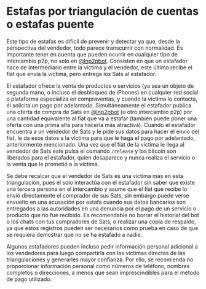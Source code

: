 # Estafas por triangulación de cuentas o estafas puente

Este tipo de estafas es difícil de prevenir y detectar ya que, desde la perspectiva del vendedor, todo parece transcurrir con normalidad. Es importante tener en cuenta que pueden ocurrir en cualquier tipo de intercambio p2p, no solo en [@lnp2pbot](https://t.me/lnp2pBot). Consisten en que un estafador hace de intermediario entre la víctima y el vendedor, este último recibe el fíat que envía la víctima, pero entrega los Sats al estafador.

El estafador ofrece la venta de productos o servicios (ya sea un objeto de segunda mano, o incluso el desbloqueo de iPhones) en cualquier red social o plataforma especializa en compraventas, y cuando la víctima lo contacta, él solicita un pago por adelantado. Simultáneamente el estafador publica una oferta de compra de Sats en [@lnp2pbot](https://t.me/lnp2pBot) (u otro intercambio p2p) por una cantidad equivalente al fíat que va a estafar (también puede poner una oferta con una prima alta para hacerla más atractiva). Cuando el estafador encuentra a un vendedor de Sats y le pide sus datos para hacer el envío del fíat, le da esos datos a la víctima para que le haga el pago por adelantado, anteriormente mencionado. Una vez que el fíat de la víctima le llega al vendedor de Sats este pulsa el comando `/release` y los bitcoin son liberados para el estafador, quien desaparece y nunca realiza el servicio o la venta que le prometió a la víctima.

Se debe recalcar que el vendedor de Sats es una víctima más en esta triangulación, pues él solo interactúa con el estafador sin saber que existe una tercera persona en el intercambio y asume que el fíat que recibe lo envió directamente el comprador de sus Sats, sin embargo puede verse envuelto en una acusación por estafa cuando sus datos bancarios son entregados a las autoridades en una denuncia por el pago de un servicio o producto que no fue recibido. Es recomendable no borrar el historial del bot o los chats con tus compradores de Sats, o realizar una copia de respaldo, ya que estos registros pueden ser necesarios como prueba en caso de que se requiera demostrar que no se ha estafado a nadie.

Algunos estafadores pueden incluso pedir información personal adicional a los vendedores para luego compartirla con las víctimas directas de las triangulaciones y generarles mayor confianza. Por ello, se recomienda no proporcionar información personal como números de teléfono, nombres completos o direcciones, a menos que sean imprescindibles para el método de pago utilizado.

